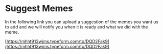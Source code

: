 # Suggest Memes

In the following link you can upload a suggestion of the memes you want us to add and we will notify you when it is ready and what we did with the meme.

[https://mhht913wjms.typeform.com/to/DQD2Fak9](https://mhht913wjms.typeform.com/to/DQD2Fak9)